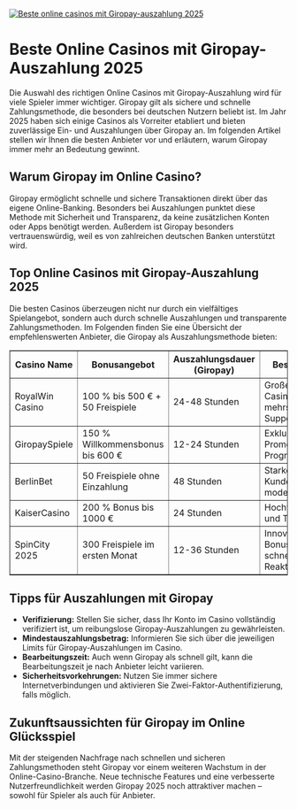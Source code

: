 [![Beste online casinos mit Giropay-auszahlung 2025](https://123-caf.pages.dev/gitsignup.png)](https://vrmoo.ru/Bt82HjjY)

<h1>Beste Online Casinos mit Giropay-Auszahlung 2025</h1>  <p>Die Auswahl des richtigen Online Casinos mit Giropay-Auszahlung wird für viele Spieler immer wichtiger. Giropay gilt als sichere und schnelle Zahlungsmethode, die besonders bei deutschen Nutzern beliebt ist. Im Jahr 2025 haben sich einige Casinos als Vorreiter etabliert und bieten zuverlässige Ein- und Auszahlungen über Giropay an. Im folgenden Artikel stellen wir Ihnen die besten Anbieter vor und erläutern, warum Giropay immer mehr an Bedeutung gewinnt.</p>  <h2>Warum Giropay im Online Casino?</h2> <p>Giropay ermöglicht schnelle und sichere Transaktionen direkt über das eigene Online-Banking. Besonders bei Auszahlungen punktet diese Methode mit Sicherheit und Transparenz, da keine zusätzlichen Konten oder Apps benötigt werden. Außerdem ist Giropay besonders vertrauenswürdig, weil es von zahlreichen deutschen Banken unterstützt wird.</p>  <h2>Top Online Casinos mit Giropay-Auszahlung 2025</h2> <p>Die besten Casinos überzeugen nicht nur durch ein vielfältiges Spielangebot, sondern auch durch schnelle Auszahlungen und transparente Zahlungsmethoden. Im Folgenden finden Sie eine Übersicht der empfehlenswerten Anbieter, die Giropay als Auszahlungsmethode bieten:</p>  <table border="1" cellpadding="8" cellspacing="0">   <thead>     <tr>       <th>Casino Name</th>       <th>Bonusangebot</th>       <th>Auszahlungsdauer (Giropay)</th>       <th>Besonderheiten</th>     </tr>   </thead>   <tbody>     <tr>       <td>RoyalWin Casino</td>       <td>100 % bis 500 € + 50 Freispiele</td>       <td>24-48 Stunden</td>       <td>Großes Live-Casino, mehrsprachiger Support</td>     </tr>     <tr>       <td>GiropaySpiele</td>       <td>150 % Willkommensbonus bis 600 €</td>       <td>12-24 Stunden</td>       <td>Exklusive Giropay-Promotions, VIP-Programm</td>     </tr>     <tr>       <td>BerlinBet</td>       <td>50 Freispiele ohne Einzahlung</td>       <td>48 Stunden</td>       <td>Starke Kundenorientierung, moderne App</td>     </tr>     <tr>       <td>KaiserCasino</td>       <td>200 % Bonus bis 1000 €</td>       <td>24 Stunden</td>       <td>Hochwertige Slots und Tischspiele</td>     </tr>     <tr>       <td>SpinCity 2025</td>       <td>300 Freispiele im ersten Monat</td>       <td>12-36 Stunden</td>       <td>Innovative Bonusaktionen, schnelle Support-Reaktionen</td>     </tr>   </tbody> </table>  <h2>Tipps für Auszahlungen mit Giropay</h2> <ul>   <li><strong>Verifizierung:</strong> Stellen Sie sicher, dass Ihr Konto im Casino vollständig verifiziert ist, um reibungslose Giropay-Auszahlungen zu gewährleisten.</li>   <li><strong>Mindestauszahlungsbetrag:</strong> Informieren Sie sich über die jeweiligen Limits für Giropay-Auszahlungen im Casino.</li>   <li><strong>Bearbeitungszeit:</strong> Auch wenn Giropay als schnell gilt, kann die Bearbeitungszeit je nach Anbieter leicht variieren.</li>   <li><strong>Sicherheitsvorkehrungen:</strong> Nutzen Sie immer sichere Internetverbindungen und aktivieren Sie Zwei-Faktor-Authentifizierung, falls möglich.</li> </ul>  <h2>Zukunftsaussichten für Giropay im Online Glücksspiel</h2> <p>Mit der steigenden Nachfrage nach schnellen und sicheren Zahlungsmethoden steht Giropay vor einem weiteren Wachstum in der Online-Casino-Branche. Neue technische Features und eine verbesserte Nutzerfreundlichkeit werden Giropay 2025 noch attraktiver machen – sowohl für Spieler als auch für Anbieter.</p>
